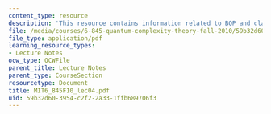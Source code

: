 ```yaml
---
content_type: resource
description: 'This resource contains information related to BQP and classical friends. '
file: /media/courses/6-845-quantum-complexity-theory-fall-2010/59b32d603954c2f22a331ffb689706f3_MIT6_845F10_lec04.pdf
file_type: application/pdf
learning_resource_types:
- Lecture Notes
ocw_type: OCWFile
parent_title: Lecture Notes
parent_type: CourseSection
resourcetype: Document
title: MIT6_845F10_lec04.pdf
uid: 59b32d60-3954-c2f2-2a33-1ffb689706f3
---
```

